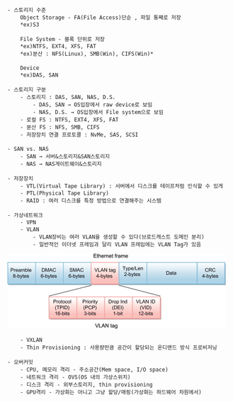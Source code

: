 
    - 스토리지 수준
        Object Storage - FA(File Access)단순 , 파일 통째로 저장
        *ex)S3
        
        File System - 블록 단위로 저장
        *ex)NTFS, EXT4, XFS, FAT
        *ex)분산 : NFS(Linux), SMB(Win), CIFS(Win)*
        
        Device
        *ex)DAS, SAN
        
    - 스토리지 구분
        - 스토리지 : DAS, SAN, NAS, D.S.
            - DAS, SAN → OS입장에서 raw device로 보임
            - NAS, D.S. → OS입장에서 File system으로 보임
        - 로컬 FS : NTFS, EXT4, XFS, FAT
        - 분산 FS : NFS, SMB, CIFS
        - 저장장치 연결 프로토콜 : NvMe, SAS, SCSI
        
    - SAN vs. NAS
        - SAN → 서버&스토리지&SAN스토리지
        - NAS → NAS게이트웨이&스토리지
        
    - 저장장치
        - VTL(Virtual Tape Library) : 서버에서 디스크를 테이프처럼 인식할 수 있게
        - PTL(Physical Tape Library)
        - RAID : 여러 디스크를 특정 방법으로 연결해주는 시스템
        
    - 가상네트워크
        - VPN
        - VLAN
            - VLAN장비는 여러 VLAN을 생성할 수 있다(브로드캐스트 도메인 분리)
            - 일반적인 이더넷 프레임과 달리 VLAN 프레임에는 VLAN Tag가 있음
            
![VLANframe](../resources/VLANframe.jpeg)
        
        - VXLAN
        - Thin Provisioning : 사용량만큼 공간이 할당되는 온디맨드 방식 프로비저닝
        
    - 오버커밋
        - CPU, 메모리 격리 - 주소공간(Mem space, I/O space)
        - 네트워크 격리 - OVS(OS 내의 가상스위치)
        - 디스크 격리 - 외부스토리지, thin provisioning
        - GPU격리 - 가상화는 아니고 그냥 할당/매핑(가상화는 하드웨어 차원에서)

